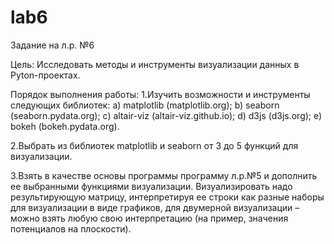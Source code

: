 # lab6

Задание на л.р. №6

Цель: Исследовать методы и инструменты визуализации данных в Pyton-проектах.

Порядок выполнения работы:
1.Изучить возможности и инструменты следующих библиотек:
а) matplotlib (matplotlib.org);
b) seaborn (seaborn.pydata.org);
c) altair-viz (altair-viz.github.io);
d) d3js (d3js.org);
e) bokeh (bokeh.pydata.org).

2.Выбрать из библиотек matplotlib и seaborn от 3 до 5 функций для визуализации.

3.Взять в качестве основы программы программу л.р.№5 и дополнить ее выбранными функциями визуализации. Визуализировать надо результирующую матрицу, интерпретируя ее строки как разные наборы для визуализации в виде графиков, для двумерной визуализации – можно взять любую свою интерпретацию (на пример, значения потенциалов на плоскости).
